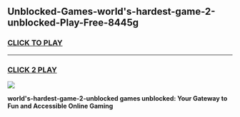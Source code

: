 
## Unblocked-Games-world's-hardest-game-2-unblocked-Play-Free-8445g
<h3>
<a href="https://premium76.site?title=world's-hardest-game-2-unblocked&ref=22A">CLICK TO PLAY</a></h3>
<hr>

<h3>
<a href="https://premium76.site?title=world's-hardest-game-2-unblocked&ref=22A">CLICK 2 PLAY</a>
  
</h3>

<a href="https://premium76.site?title=world's-hardest-game-2-unblocked&ref=22A"><img src="https://clearcache.store/games.png"></a>


**world's-hardest-game-2-unblocked games unblocked: Your Gateway to Fun and Accessible Online Gaming**

